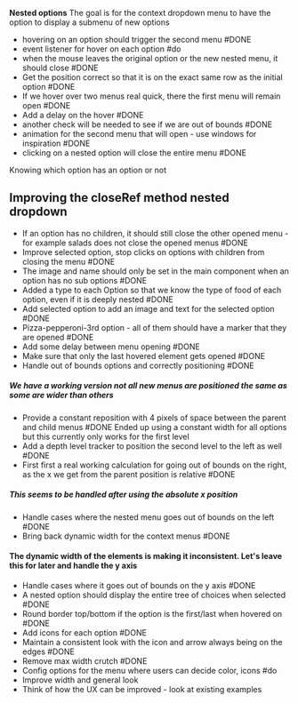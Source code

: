 
**Nested options**
The goal is for the context dropdown menu to have the option to display a submenu of new options
- hovering on an option should trigger the second menu #DONE 
- event listener for hover on each option #do 
- when the mouse leaves the original option or the new nested menu, it should close #DONE
- Get the position correct so that it is on the exact same row as the initial option #DONE 
- If we hover over two menus real quick, there the first menu will remain open #DONE 
- Add a delay on the hover #DONE 
- another check will be needed to see if we are out of bounds #DONE 
- animation for the second menu that will open - use windows for inspiration #DONE 
- clicking on a nested option will close the entire menu #DONE 



Knowing which option has an option or not


## Improving the closeRef method nested dropdown
- If an option has no children, it should still close the other opened menu - for example salads does not close the opened menus #DONE 
- Improve selected option, stop clicks on options with children from closing the menu #DONE 
- The image and name should only be set in the main component when an option has no sub options #DONE 
- Added a type to each Option so that we know the type of food of each option, even if it is deeply nested #DONE 
- Add selected option to add an image and text for the selected option #DONE  
- Pizza-pepperoni-3rd option - all of them should have a marker that they are opened #DONE 
- Add some delay between menu opening #DONE 
- Make sure that only the last hovered element gets opened #DONE 
- Handle out of bounds options and correctly positioning #DONE 
##### We have a working version not all new menus are positioned the same as some are wider than others
- Provide a constant reposition with 4 pixels of space between the parent and child menus #DONE Ended up using a constant width for all options but this currently only works for the first level
- Add a depth level tracker to position the second level to the left as well #DONE 
- First first a real working calculation for going out of bounds on the right, as the x we get from the parent position is relative #DONE
##### This seems to be handled after using the absolute x position
- Handle cases where the nested menu goes out of bounds on the left #DONE 
- Bring back dynamic width for the context menus #DONE 
#### The dynamic width of the elements is making it inconsistent. Let's leave this for later and handle the y axis
- Handle cases where it goes out of bounds on the y axis #DONE 
- A nested option should display the entire tree of choices when selected #DONE 
- Round border top/bottom if the option is the first/last when hovered on #DONE 
- Add icons for each option #DONE 
- Maintain a consistent look with the icon and arrow always being on the edges #DONE 
- Remove max width crutch #DONE 
- Config options for the menu where users can decide color, icons  #do
- Improve width and general look
- Think of how the UX can be improved - look at existing examples

